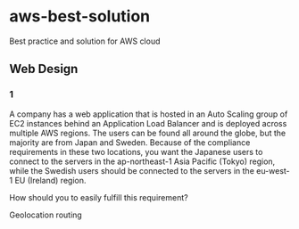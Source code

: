 # aws-best-solution
Best practice and solution for AWS cloud



## Web Design 


### 1<br>
A company has a web application that is hosted in an Auto Scaling group of EC2 instances behind an Application Load Balancer and is deployed across multiple AWS regions. The users can be found all around the globe, but the majority are from Japan and Sweden. Because of the compliance requirements in these two locations, you want the Japanese users to connect to the servers in the ap-northeast-1 Asia Pacific (Tokyo) region, while the Swedish users should be connected to the servers in the eu-west-1 EU (Ireland) region.

How should you to easily fulfill this requirement?


Geolocation routing
